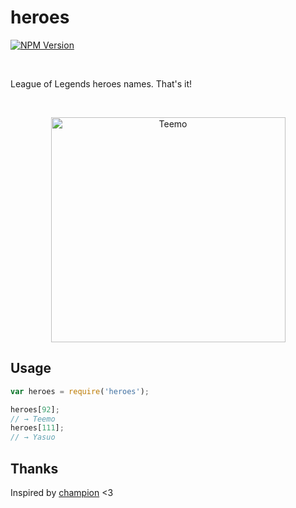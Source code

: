 # heroes

[![NPM Version][npm-image]][npm-url]

<br>

League of Legends heroes names. That's it!

<br>

<p align="center">
  <img width="375" height="360" src="teemo.png" alt="Teemo">
</p>

## Usage

```javascript
var heroes = require('heroes');

heroes[92];
// → Teemo
heroes[111];
// → Yasuo
```

## Thanks

Inspired by [champion] <3

[champion]: https://github.com/KenanY/champion

[npm-image]: https://img.shields.io/npm/v/heroes.svg
[npm-url]: https://npmjs.org/package/heroes
